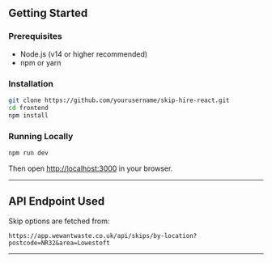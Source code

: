 ## Getting Started

### Prerequisites

- Node.js (v14 or higher recommended)
- npm or yarn

### Installation

```bash
git clone https://github.com/yourusername/skip-hire-react.git
cd frontend
npm install
````

### Running Locally

```bash
npm run dev
```

Then open [http://localhost:3000](http://localhost:3000) in your browser.

---

## API Endpoint Used

Skip options are fetched from:

```
https://app.wewantwaste.co.uk/api/skips/by-location?postcode=NR32&area=Lowestoft
```

---